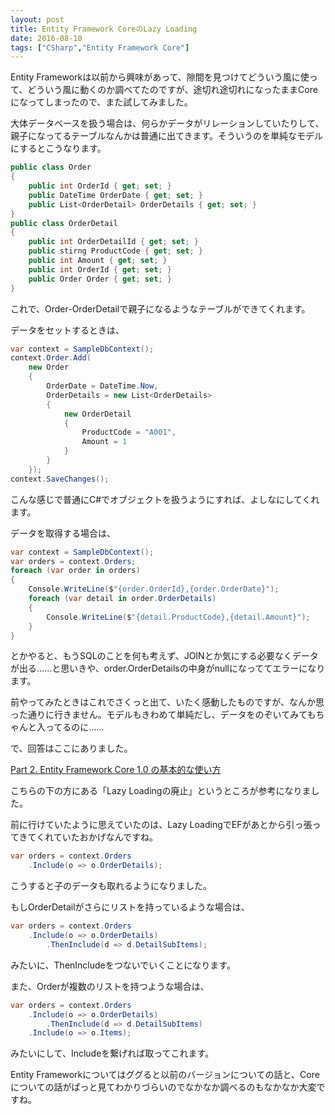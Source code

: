 ```yaml
---
layout: post
title: Entity Framework CoreのLazy Loading
date: 2016-08-10
tags: ["CSharp","Entity Framework Core"]
---
```


Entity Frameworkは以前から興味があって、隙間を見つけてどういう風に使って、どういう風に動くのか調べてたのですが、途切れ途切れになったままCoreになってしまったので、また試してみました。

大体データベースを扱う場合は、何らかデータがリレーションしていたりして、親子になってるテーブルなんかは普通に出てきます。そういうのを単純なモデルにするとこうなります。

```csharp
public class Order
{
    public int OrderId { get; set; }
    public DateTime OrderDate { get; set; }
    public List<OrderDetail> OrderDetails { get; set; }
}
public class OrderDetail
{
    public int OrderDetailId { get; set; }
    public stirng ProductCode { get; set; }
    public int Amount { get; set; }
    public int OrderId { get; set; }
    public Order Order { get; set; }
}
```

これで、Order-OrderDetailで親子になるようなテーブルができてくれます。

データをセットするときは、

```csharp
var context = SampleDbContext();
context.Order.Add(
    new Order
    {
        OrderDate = DateTime.Now,
        OrderDetails = new List<OrderDetails>
        {
            new OrderDetail
            {
                ProductCode = "A001",
                Amount = 1
            }
        }
    });
context.SaveChanges();
```

こんな感じで普通にC#でオブジェクトを扱うようにすれば、よしなにしてくれます。

データを取得する場合は、

```csharp
var context = SampleDbContext();
var orders = context.Orders;
foreach (var order in orders)
{
    Console.WriteLine($"{order.OrderId},{order.OrderDate}");
    foreach (var detail in order.OrderDetails)
    {
        Console.WriteLine($"{detail.ProductCode},{detail.Amount}");
    }
}
```

とかやると、もうSQLのことを何も考えず、JOINとか気にする必要なくデータが出る......と思いきや、order.OrderDetailsの中身がnullになっててエラーになります。

前やってみたときはこれでさくっと出て、いたく感動したものですが、なんか思った通りに行きません。モデルもきわめて単純だし、データをのぞいてみてもちゃんと入ってるのに......

で、回答はここにありました。

[Part 2. Entity Framework Core 1.0 の基本的な使い方](https://blogs.msdn.microsoft.com/nakama/2016/07/07/aspnetcore10-part2/)

こちらの下の方にある「Lazy Loadingの廃止」というところが参考になりました。

前に行けていたように思えていたのは、Lazy LoadingでEFがあとから引っ張ってきてくれていたおかげなんですね。

```csharp
var orders = context.Orders
    .Include(o => o.OrderDetails);
```

こうすると子のデータも取れるようになりました。

もしOrderDetailがさらにリストを持っているような場合は、

```csharp
var orders = context.Orders
    .Include(o => o.OrderDetails)
        .ThenInclude(d => d.DetailSubItems);
```

みたいに、ThenIncludeをつないでいくことになります。

また、Orderが複数のリストを持つような場合は、

```csharp
var orders = context.Orders
    .Include(o => o.OrderDetails)
        .ThenInclude(d => d.DetailSubItems)
    .Include(o => o.Items);
```

みたいにして、Includeを繋げれば取ってこれます。

Entity Frameworkについてはググると以前のバージョンについての話と、Coreについての話がぱっと見てわかりづらいのでなかなか調べるのもなかなか大変ですね。